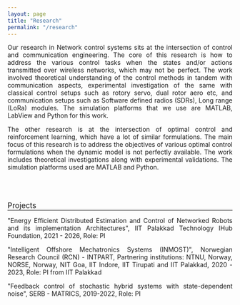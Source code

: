 ```yaml
---
layout: page
title: "Research"
permalink: "/research"
---
```


<p style="text-align: justify;">
Our research in Network control systems sits at the intersection of control and communication engineering. The core of this research is how to address the various control tasks when the states and/or actions transmitted over wireless networks, which may not be perfect. The work involved theoretical understanding of the control methods in tandem with communication aspects, experimental investigation of the same with classical control setups such as rotory servo, dual rotor aero etc, and communication setups such as Software defined radios (SDRs), Long range (LoRa) modules. The simulation platforms that we use are MATLAB, LabView and Python for this work.
</p>


<p style="text-align: justify;">
The other research is at the intersection of optimal control and reinforcement learning, which have a lot of similar formulations. The main focus of this research is to address the objectives of various optimal control formulations when the dynamic model is not perfectly available. The work includes theoretical investigations along with experimental validations. The simulation platforms used are MATLAB and Python.
</p>

<div style="padding-bottom: 40px;"></div>

<span style="font-size: larger;">Projects</span>
<hr style="margin-top: -1em; margin-bottom: 1em;">


<p style="text-align: justify;">
"Energy Efficient Distributed Estimation and Control of Networked Robots and its implementation Architectures", IIT Palakkad Technology IHub Foundation, 2021 - 2026, Role: PI
</p>

<p style="text-align: justify;">
"Intelligent Offshore Mechatronics Systems (INMOST)", Norwegian Research Council (RCN) - INTPART, Partnering institutions: NTNU, Norway, NORSE, Norway, NIT Goa, IIT Indore, IIT Tirupati and IIT Palakkad, 2020 - 2023, Role: PI from IIT Palakkad
</p>

<p style="text-align: justify;">
"Feedback control of stochastic hybrid systems with state-dependent noise", SERB - MATRICS, 2019-2022, Role: PI
</p>

<!--The questions at the core of my research are also central in machine learning and AI: foundation and large-language models have recently unlocked unprecedented opportunities for providing our robots with common sense and long-term reasoning, but have also highlighted the lack of optimization methods that can reliably and automatically generate large amounts of high-quality training data.

The main outcome of my PhD has been [Graphs of Convex Sets (GCS)](https://arxiv.org/pdf/2101.11565): a modelling and decision-making framework that efficiently combines graph search and convex optimization.
Formally, a GCS is a directed graph where the position of each vertex is a continuous variable constrained in a convex set, and the length of an edge is a convex function of the position of its endpoints.
Almost any problem in graph theory can be extended to GCS in a natural way, yielding a new class of problems with a wide range of applications.
My main contribution has been a general methodology to reformulate any GCS problem as a compact mixed-integer program with very tight convex relaxation.

The shortest-path problem in GCS is especially important in robotics, since it encompasses as special cases many trajectory-optimization and motion-planning problems.
Through a single convex program, we can now design [globally optimal trajectories for a car traversing a maze in minimum time, or solve intricate bi-manual manipulation problems](https://www.science.org/doi/10.1126/scirobotics.adf7843).

[Our laboratory](http://groups.csail.mit.edu/locomotion/) is mainly focused on robotics.
We use cutting-edge numerical optimization to solve manipulation and locomotion problems.
Never before has robotics posed such challenging and stimulating issues: our ambitious goal is to solve them using rigorous mathematics. -->
